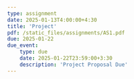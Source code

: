 ```yaml
---
type: assignment
date: 2025-01-13T4:00:00+4:30
title: 'Project'
pdf: /static_files/assignments/AS1.pdf
due: 2025-01-22
due_event: 
    type: due
    date: 2025-01-22T23:59:00+3:30
    description: 'Project Proposal Due'
---
```

